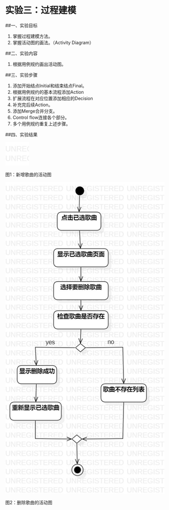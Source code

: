 # 实验三：过程建模

##一、实验目标

1. 掌握过程建模方法。
2. 掌握活动图的画法。（Activity Diagram）

##二、实验内容

1. 根据用例规约画出活动图。

##三、实验步骤

1. 添加开始结点Initial和结束结点Final。
2. 根据用例规约的基本流程添加Action
3. 扩展流程在对应位置添加相应的Decision
4. 补充完后续Action。
5. 添加Merge合并分支。
6. Control flow连接各个部分。
7. 多个用例规约重复上述步骤。

##四、实验结果

![活动图](./新增歌曲的活动图.jpg)

图1：新增歌曲的活动图

![活动图](./删除歌曲的活动图.jpg)

图2：删除歌曲的活动图
